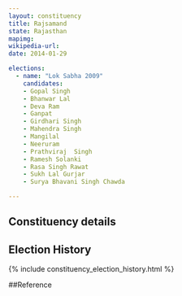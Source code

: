 ```yaml
---
layout: constituency
title: Rajsamand
state: Rajasthan
mapimg: 
wikipedia-url: 
date: 2014-01-29

elections: 
  - name: "Lok Sabha 2009"
    candidates: 
    - Gopal Singh 
    - Bhanwar Lal 
    - Deva Ram 
    - Ganpat 
    - Girdhari Singh 
    - Mahendra Singh 
    - Mangilal 
    - Neeruram 
    - Prathviraj  Singh 
    - Ramesh Solanki 
    - Rasa Singh Rawat 
    - Sukh Lal Gurjar 
    - Surya Bhavani Singh Chawda 

---
```

## Constituency details


## Election History
{% include constituency_election_history.html %}

##Reference
